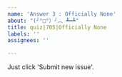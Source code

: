 ```yaml
---
name: 'Answer 3 : Officially None'
about: "(╯°□°）╯︵ ┻━┻"
title: quiz|705|Officially None
labels: ''
assignees: ''

---
```


Just click 'Submit new issue'.
